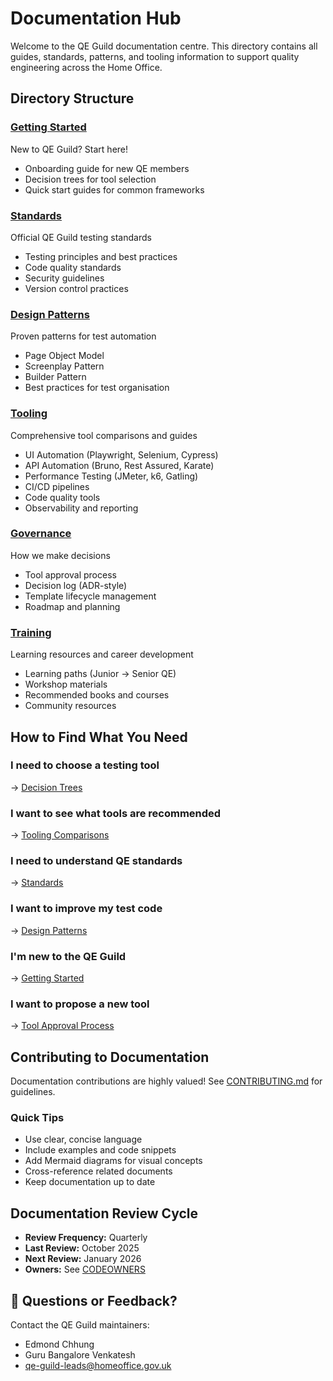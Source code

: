 # Documentation Hub

Welcome to the QE Guild documentation centre. This directory contains all guides, standards, patterns, and tooling information to support quality engineering across the Home Office.

## Directory Structure

### [Getting Started](/docs/getting-started/)
New to QE Guild? Start here!
- Onboarding guide for new QE members
- Decision trees for tool selection
- Quick start guides for common frameworks

### [Standards](/docs/standards/)
Official QE Guild testing standards
- Testing principles and best practices
- Code quality standards
- Security guidelines
- Version control practices

### [Design Patterns](/docs/design-patterns/)
Proven patterns for test automation
- Page Object Model
- Screenplay Pattern
- Builder Pattern
- Best practices for test organisation

### [Tooling](/docs/tooling/)
Comprehensive tool comparisons and guides
- UI Automation (Playwright, Selenium, Cypress)
- API Automation (Bruno, Rest Assured, Karate)
- Performance Testing (JMeter, k6, Gatling)
- CI/CD pipelines
- Code quality tools
- Observability and reporting

### [Governance](/docs/governance/)
How we make decisions
- Tool approval process
- Decision log (ADR-style)
- Template lifecycle management
- Roadmap and planning

### [Training](/docs/training/)
Learning resources and career development
- Learning paths (Junior → Senior QE)
- Workshop materials
- Recommended books and courses
- Community resources

## How to Find What You Need

### I need to choose a testing tool
→ [Decision Trees](/docs/getting-started/decision-trees.md)

### I want to see what tools are recommended
→ [Tooling Comparisons](/docs/tooling/)

### I need to understand QE standards
→ [Standards](/docs/standards/)

### I want to improve my test code
→ [Design Patterns](/docs/design-patterns/)

### I'm new to the QE Guild
→ [Getting Started](/docs/getting-started/new-qe-onboarding.md)

### I want to propose a new tool
→ [Tool Approval Process](/docs/governance/tool-approval-process.md)

## Contributing to Documentation

Documentation contributions are highly valued! See [CONTRIBUTING.md](/CONTRIBUTING.md) for guidelines.

### Quick Tips
- Use clear, concise language
- Include examples and code snippets
- Add Mermaid diagrams for visual concepts
- Cross-reference related documents
- Keep documentation up to date

## Documentation Review Cycle

- **Review Frequency:** Quarterly
- **Last Review:** October 2025
- **Next Review:** January 2026
- **Owners:** See [CODEOWNERS](/.github/CODEOWNERS)

## 📧 Questions or Feedback?

Contact the QE Guild maintainers:
- Edmond Chhung
- Guru Bangalore Venkatesh
- qe-guild-leads@homeoffice.gov.uk
